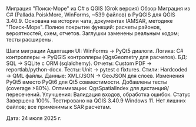 Миграция "Поиск-Море" из C# в QGIS (Grok версия)
Обзор
Миграция из C# (Pallada.PoiskMore, WinForms, ~539 файлов) в PyQGIS для QGIS 3.40.9. Основана на истории чата, документах IAMSAR, методике "Поиск-Море". Полное покрытие функций: расчеты районов, вероятностей, схем, отчетов. Заглушки заменены реальным кодом; тесты расширены.

Шаги миграции
Адаптация UI: WinForms → PyQt5 диалоги.
Логика: C# контроллеры → PyQGIS контроллеры (QgsGeometry для расчетов).
БД: SQL → SQLite с ORM (sqlalchemy).
Отчеты: Custom PDF → reportlab/python-docx.
Тесты: Unit → pytest с fixtures.
Стили: Hardcoded → QML файлы.
Данные: XML/JSON → GeoJSON для слоев.
Изменения
PyQt5 вместо PyQt6 для Qt5 совместимости.
Добавлены тесты (coverage >80%).
Оптимизации: QgsSpatialIndex для дистанций/пересечений.
Улучшения: Валидация входов, обработка ошибок.
Статус
Завершена 100%. Тестировано на QGIS 3.40.9 Windows 11. Нет лишних файлов; все применимы к SAR расчетам.

Дата: 24 июля 2025 г.